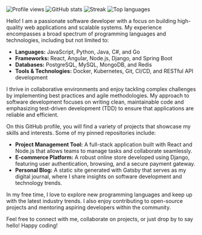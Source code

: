 ![Profile views](https://komarev.com/ghpvc/?username=miguelwhite979&color=blueviolet)
![GitHub stats](https://github-readme-stats.vercel.app/api?username=miguelwhite979&show_icons=true&theme=radical)
![Streak](https://github-readme-streak-stats.herokuapp.com/?user=miguelwhite979&theme=radical)
![Top languages](https://github-readme-stats.vercel.app/api/top-langs/?username=miguelwhite979&theme=radical&layout=compact)

Hello! I am a passionate software developer with a focus on building high-quality web applications and scalable systems. My experience encompasses a broad spectrum of programming languages and technologies, including but not limited to:

- **Languages:** JavaScript, Python, Java, C#, and Go
- **Frameworks:** React, Angular, Node.js, Django, and Spring Boot
- **Databases:** PostgreSQL, MySQL, MongoDB, and Redis
- **Tools & Technologies:** Docker, Kubernetes, Git, CI/CD, and RESTful API development

I thrive in collaborative environments and enjoy tackling complex challenges by implementing best practices and agile methodologies. My approach to software development focuses on writing clean, maintainable code and emphasizing test-driven development (TDD) to ensure that applications are reliable and efficient.

On this GitHub profile, you will find a variety of projects that showcase my skills and interests. Some of my pinned repositories include:

- **Project Management Tool:** A full-stack application built with React and Node.js that allows teams to manage tasks and collaborate seamlessly.
- **E-commerce Platform:** A robust online store developed using Django, featuring user authentication, browsing, and a secure payment gateway.
- **Personal Blog:** A static site generated with Gatsby that serves as my digital journal, where I share insights on software development and technology trends.

In my free time, I love to explore new programming languages and keep up with the latest industry trends. I also enjoy contributing to open-source projects and mentoring aspiring developers within the community.

Feel free to connect with me, collaborate on projects, or just drop by to say hello! Happy coding!
